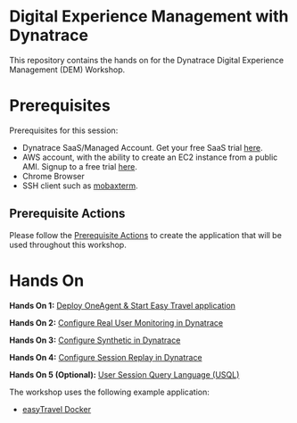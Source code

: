 # Digital Experience Management with Dynatrace
This repository contains the hands on for the Dynatrace Digital Experience Management (DEM) Workshop.

# Prerequisites

Prerequisites for this session:

* Dynatrace SaaS/Managed Account. Get your free SaaS trial [here](https://www.dynatrace.com/trial/).
* AWS account, with the ability to create an EC2 instance from a public AMI. Signup to a free trial [here](https://aws.amazon.com/free/).
* Chrome Browser
* SSH client such as [mobaxterm](https://mobaxterm.mobatek.net/).

## Prerequisite Actions
Please follow the [Prerequisite Actions](/Prerequisite%20Actions) to create the application that will be used throughout this workshop.


# Hands On

**Hands On 1:** [Deploy OneAgent & Start Easy Travel application](/Hands%20On%201%20-%20Deploy%20Dynatrace%20OneAgent)

**Hands On 2:** [Configure Real User Monitoring in Dynatrace](/Hands%20On%202%20-%20Configure%20Real%20User%20Monitoring)

**Hands On 3:** [Configure Synthetic in Dynatrace](/Hands%20On%203%20-%20Configure%20Synthetic%20Test)

**Hands On 4:** [Configure Session Replay in Dynatrace](/Hands%20On%204%20-%20Configure%20Session%20Replay)

**Hands On 5 (Optional):** [User Session Query Language (USQL)](/Hands%20On%205%20-%20Introduction%20to%20USQL)


The workshop uses the following example application:

* [easyTravel Docker](https://github.com/Dynatrace/easyTravel-Docker)
